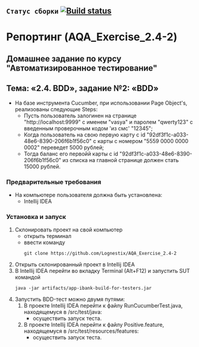 ## `Статус сборки` [![Build status](https://ci.appveyor.com/api/projects/status/bm64h5m2momjgw7r?svg=true)](https://ci.appveyor.com/project/Lognestix/aqa-exercise-2-4-2)
# Репортинг (AQA_Exercise_2.4-2)
## Домашнее задание по курсу "Автоматизированное тестирование"
## Тема: «2.4. BDD», задание №2: «BDD»
- На базе инструмента Cucumber, при использовании Page Object's, реализованы следующие Steps:
	- Пусть пользователь залогинен на странице "http://localhost:9999" с именем "vasya" и паролем "qwerty123" с введенным проверочным кодом 'из смс' "12345";
	- Когда пользователь на свою первую карту c id "92df3f1c-a033-48e6-8390-206f6b1f56c0" с карты с номером "5559 0000 0000 0002" переведет 5000 рублей;
	- Тогда баланс его первойй карты c id "92df3f1c-a033-48e6-8390-206f6b1f56c0" из списка на главной странице должен стать 15000 рублей.
### Предварительные требования
- На компьютере пользователя должна быть установлена:
	- Intellij IDEA
### Установка и запуск
1. Склонировать проект на свой компьютер
	- открыть терминал
	- ввести команду 
		```
		git clone https://github.com/Lognestix/AQA_Exercise_2.4-2
		```
1. Открыть склонированный проект в Intellij IDEA
1. В Intellij IDEA перейти во вкладку Terminal (Alt+F12) и запустить SUT командой
	```
	java -jar artifacts/app-ibank-build-for-testers.jar
	```
1. Запустить BDD-тест можно двумя путями:
	1. В проекте Intellij IDEA перейти к файлу RunCucumberTest.java, находящемуся в /src/test/java:
		- осуществить запуск теста.
	1. В проекте Intellij IDEA перейти к файлу Positive.feature, находящемуся в /src/test/resources/features:
		- осуществить запуск теста.